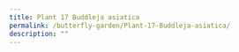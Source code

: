 ```yaml
---
title: Plant 17 Buddleja asiatica
permalink: /butterfly-garden/Plant-17-Buddleja-asiatica/
description: ""
---
```

